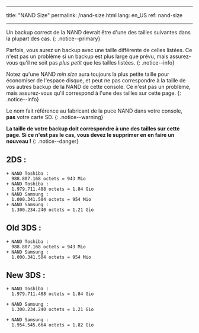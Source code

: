* * *

title: "NAND Size" permalink: /nand-size.html lang: en_US ref: nand-size

* * *

Un backup correct de la NAND devrait être d'une des tailles suivantes dans la plupart des cas. {: .notice--primary}

Parfois, vous aurez un backup avec une taille différente de celles listées. Ce n'est pas un problème si un backup est plus large que prévu, mais assurez-vous qu'il ne soit pas *plus petit* que les tailles listées. {: .notice--info}

Notez qu'une NAND *min size* aura toujours la plus petite taille pour économiser de l'espace disque, et peut ne pas correspondre à la taille de vos autres backup de la NAND de cette console. Ce n'est pas un problème, mais assurez-vous qu'il correspond à l'une des tailles sur cette page. {: .notice--info}

Le nom fait référence au fabricant de la puce NAND dans votre console, **pas** votre carte SD. {: .notice--warning}

**La taille de votre backup doit correspondre à une des tailles sur cette page. Si ce n'est pas le cas, vous devez le supprimer en en faire un nouveau !** {: .notice--danger}

## 2DS :

    + NAND Toshiba :     
      988.807.168 octets = 943 Mio    
    + NAND Toshiba :    
      1.979.711.488 octets = 1.84 Gio    
    + NAND Samsung :    
      1.000.341.504 octets = 954 Mio      
    + NAND Samsung :    
      1.300.234.240 octets = 1.21 Gio    
    

## Old 3DS :

    + NAND Toshiba :     
      988.807.168 octets = 943 Mio   
    + NAND Samsung :    
      1.000.341.504 octets = 954 Mio    
    

## New 3DS :

    + NAND Toshiba :    
      1.979.711.488 octets = 1.84 Gio    
    
    + NAND Samsung :    
      1.300.234.240 octets = 1.21 Gio    
    
    + NAND Samsung :
      1.954.545.664 octets = 1.82 Gio